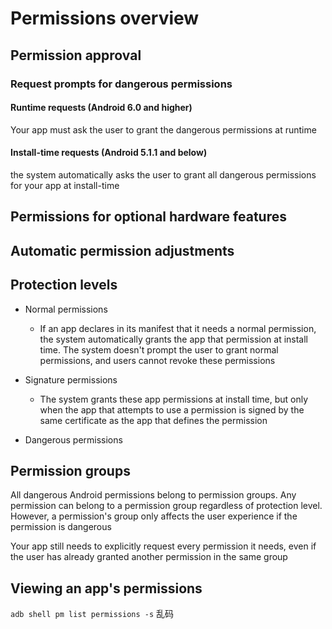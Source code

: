 # Permissions overview

## Permission approval

### Request prompts for dangerous permissions

#### Runtime requests (Android 6.0 and higher)

Your app must ask the user to grant the dangerous permissions at runtime

#### Install-time requests (Android 5.1.1 and below)

the system automatically asks the user to grant all dangerous permissions for your app at install-time

## Permissions for optional hardware features

## Automatic permission adjustments

## Protection levels

+ Normal permissions
  + If an app declares in its manifest that it needs a normal permission, the system automatically grants the app that permission at install time. The system doesn't prompt the user to grant normal permissions, and users cannot revoke these permissions
+ Signature permissions
  + The system grants these app permissions at install time, but only when the app that attempts to use a permission is signed by the same certificate as the app that defines the permission

+ Dangerous permissions

## Permission groups

All dangerous Android permissions belong to permission groups. Any permission can belong to a permission group regardless of protection level. However, a permission's group only affects the user experience if the permission is dangerous

Your app still needs to explicitly request every permission it needs, even if the user has already granted another permission in the same group

## Viewing an app's permissions

`adb shell pm list permissions -s` 乱码